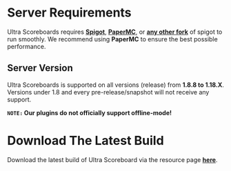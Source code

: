 # Server Requirements
Ultra Scoreboards requires **[Spigot](https://getbukkit.org/download/spigot)**, **[PaperMC](https://papermc.io/downloads)**, or **[any other fork](https://github.com/Anything-Minecraft-Team/anything-minecraft/blob/main/docs/server/info/lists/server_software.md)** of spigot to run smoothly. We recommend using **PaperMC** to ensure the best possible performance.
<br>

## Server Version
Ultra Scoreboards is supported on all versions (release) from **1.8.8 to 1.18.X**. Versions under 1.8 and every pre-release/snapshot will not receive any support.
<br>

**`NOTE:` Our plugins do not officially support offline-mode!**
<br>

# Download The Latest Build
Download the latest build of Ultra Scoreboard via the resource page **[here](https://www.spigotmc.org/resources/ultra-scoreboards.93726/)**.
